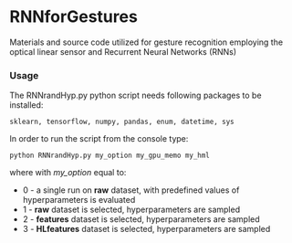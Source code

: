 # RNNforGestures
Materials and source code utilized for gesture recognition employing the optical linear sensor and Recurrent Neural Networks (RNNs)

### Usage
The RNNrandHyp.py python script needs following packages to be installed:
```
sklearn, tensorflow, numpy, pandas, enum, datetime, sys
```

In order to run the script from the console type:
```
python RNNrandHyp.py my_option my_gpu_memo my_hml
```
where with *my_option* equal to:
 * 0 - a single run on **raw** dataset, with predefined values of hyperparameters is evaluated
 * 1 - **raw** dataset is selected, hyperparameters are sampled
 * 2 - **features** dataset is selected, hyperparameters are sampled
 * 3 - **HLfeatures** dataset is selected, hyperparameters are sampled
